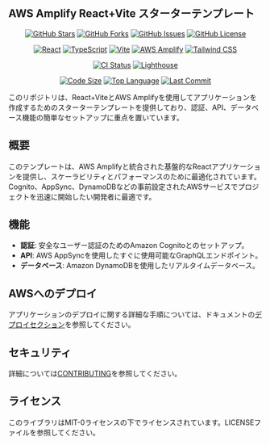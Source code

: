 ## AWS Amplify React+Vite スターターテンプレート

<!-- Badges -->
<div align="center">

<!-- GitHub Stats -->

[![GitHub Stars](https://img.shields.io/github/stars/HillTopTRPG/book-collection-amplify?style=flat&logo=github&color=yellow)](https://github.com/HillTopTRPG/book-collection-amplify/stargazers)
[![GitHub Forks](https://img.shields.io/github/forks/HillTopTRPG/book-collection-amplify?style=flat&logo=github&color=blue)](https://github.com/HillTopTRPG/book-collection-amplify/network/members)
[![GitHub Issues](https://img.shields.io/github/issues/HillTopTRPG/book-collection-amplify?style=flat&logo=github&color=red)](https://github.com/HillTopTRPG/book-collection-amplify/issues)
[![GitHub License](https://img.shields.io/github/license/HillTopTRPG/book-collection-amplify?style=flat&color=green)](https://github.com/HillTopTRPG/book-collection-amplify/blob/main/LICENSE)

<!-- Tech Stack -->

[![React](https://img.shields.io/badge/React-19.1.1-61DAFB?style=flat&logo=react&logoColor=white)](https://reactjs.org/)
[![TypeScript](https://img.shields.io/badge/TypeScript-5.5.4-3178C6?style=flat&logo=typescript&logoColor=white)](https://www.typescriptlang.org/)
[![Vite](https://img.shields.io/badge/Vite-6.0.7-646CFF?style=flat&logo=vite&logoColor=white)](https://vitejs.dev/)
[![AWS Amplify](https://img.shields.io/badge/AWS%20Amplify-FF9900?style=flat&logo=aws-amplify&logoColor=white)](https://aws.amazon.com/amplify/)
[![Tailwind CSS](https://img.shields.io/badge/Tailwind%20CSS-38B2AC?style=flat&logo=tailwind-css&logoColor=white)](https://tailwindcss.com/)

<!-- CI/CD -->

[![CI Status](https://img.shields.io/github/actions/workflow/status/HillTopTRPG/book-collection-amplify/ci.yml?style=flat&logo=github-actions&logoColor=white)](https://github.com/HillTopTRPG/book-collection-amplify/actions/workflows/ci.yml)
[![Lighthouse](https://img.shields.io/github/actions/workflow/status/HillTopTRPG/book-collection-amplify/lighthouse.yml?style=flat&logo=lighthouse&logoColor=white&label=Lighthouse)](https://github.com/HillTopTRPG/book-collection-amplify/actions/workflows/lighthouse.yml)

<!-- Code Quality -->

[![Code Size](https://img.shields.io/github/languages/code-size/HillTopTRPG/book-collection-amplify?style=flat&color=purple)](https://github.com/HillTopTRPG/book-collection-amplify)
[![Top Language](https://img.shields.io/github/languages/top/HillTopTRPG/book-collection-amplify?style=flat&color=orange)](https://github.com/HillTopTRPG/book-collection-amplify)
[![Last Commit](https://img.shields.io/github/last-commit/HillTopTRPG/book-collection-amplify?style=flat&color=brightgreen)](https://github.com/HillTopTRPG/book-collection-amplify/commits/main)

</div>

このリポジトリは、React+ViteとAWS Amplifyを使用してアプリケーションを作成するためのスターターテンプレートを提供しており、認証、API、データベース機能の簡単なセットアップに重点を置いています。

## 概要

このテンプレートは、AWS Amplifyと統合された基盤的なReactアプリケーションを提供し、スケーラビリティとパフォーマンスのために最適化されています。Cognito、AppSync、DynamoDBなどの事前設定されたAWSサービスでプロジェクトを迅速に開始したい開発者に最適です。

## 機能

- **認証**: 安全なユーザー認証のためのAmazon Cognitoとのセットアップ。
- **API**: AWS AppSyncを使用したすぐに使用可能なGraphQLエンドポイント。
- **データベース**: Amazon DynamoDBを使用したリアルタイムデータベース。

## AWSへのデプロイ

アプリケーションのデプロイに関する詳細な手順については、ドキュメントの[デプロイセクション](https://docs.amplify.aws/react/start/quickstart/#deploy-a-fullstack-app-to-aws)を参照してください。

## セキュリティ

詳細については[CONTRIBUTING](CONTRIBUTING.md#security-issue-notifications)を参照してください。

## ライセンス

このライブラリはMIT-0ライセンスの下でライセンスされています。LICENSEファイルを参照してください。
